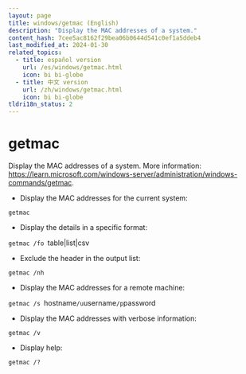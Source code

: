 ```yaml
---
layout: page
title: windows/getmac (English)
description: "Display the MAC addresses of a system."
content_hash: 7cee5ac8162f29bea06b0644d541c0ef1a5ddeb4
last_modified_at: 2024-01-30
related_topics:
  - title: español version
    url: /es/windows/getmac.html
    icon: bi bi-globe
  - title: 中文 version
    url: /zh/windows/getmac.html
    icon: bi bi-globe
tldri18n_status: 2
---
```

# getmac

Display the MAC addresses of a system.
More information: <https://learn.microsoft.com/windows-server/administration/windows-commands/getmac>.

- Display the MAC addresses for the current system:

`getmac`

- Display the details in a specific format:

`getmac /fo `<span class="tldr-var badge badge-pill bg-dark-lm bg-white-dm text-white-lm text-dark-dm font-weight-bold">table|list|csv</span>

- Exclude the header in the output list:

`getmac /nh`

- Display the MAC addresses for a remote machine:

`getmac /s `<span class="tldr-var badge badge-pill bg-dark-lm bg-white-dm text-white-lm text-dark-dm font-weight-bold">hostname</span>` /u `<span class="tldr-var badge badge-pill bg-dark-lm bg-white-dm text-white-lm text-dark-dm font-weight-bold">username</span>` /p `<span class="tldr-var badge badge-pill bg-dark-lm bg-white-dm text-white-lm text-dark-dm font-weight-bold">password</span>

- Display the MAC addresses with verbose information:

`getmac /v`

- Display help:

`getmac /?`
